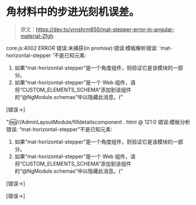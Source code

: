 # 角材料中的步进光刻机误差。

> 原文：<https://dev.to/vrnshrm850/mat-stepper-error-in-angular-material-2fgh>

core.js:4002 ERROR 错误:未捕获(in promise):错误:模板解析错误:
'mat-horizontal-stepper '不是已知元素:

1.  如果“mat-horizontal-stepper”是一个角度组件，则验证它是该模块的一部分。
2.  如果“mat-horizontal-stepper”是一个 Web 组件，请将“CUSTOM_ELEMENTS_SCHEMA”添加到该组件的“@NgModule.schemas”中以隐藏此消息。("

[错误->]

"):ng:///AdminLayoutModule/filldetailscomponent . html @ 121:0
错误:模板分析错误:
“mat-horizontal-stepper”不是已知元素:

1.  如果“mat-horizontal-stepper”是一个角度组件，则验证它是该模块的一部分。
2.  如果“mat-horizontal-stepper”是一个 Web 组件，请将“CUSTOM_ELEMENTS_SCHEMA”添加到该组件的“@NgModule.schemas”中以隐藏此消息。("

[错误->]

[错误->]